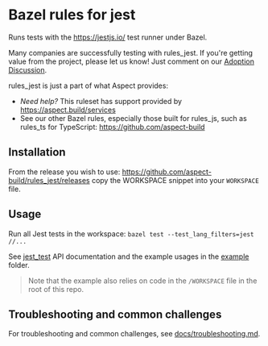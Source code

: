 # Bazel rules for jest

Runs tests with the https://jestjs.io/ test runner under Bazel.

Many companies are successfully testing with rules_jest. If you're getting value from the project, please let us know! Just comment on our [Adoption Discussion](https://github.com/aspect-build/rules_js/discussions/1000).

rules_jest is just a part of what Aspect provides:

- _Need help?_ This ruleset has support provided by https://aspect.build/services
- See our other Bazel rules, especially those built for rules_js, such as rules_ts for TypeScript: https://github.com/aspect-build

## Installation

From the release you wish to use:
<https://github.com/aspect-build/rules_jest/releases>
copy the WORKSPACE snippet into your `WORKSPACE` file.

## Usage

Run all Jest tests in the workspace: `bazel test --test_lang_filters=jest //...`

See [jest_test](docs/jest_test.md) API documentation and the example usages in the [example](https://github.com/aspect-build/rules_jest/tree/main/example/) folder.

> Note that the example also relies on code in the `/WORKSPACE` file in the root of this repo.

## Troubleshooting and common challenges

For troubleshooting and common challenges, see [docs/troubleshooting.md](docs/troubleshooting.md).
